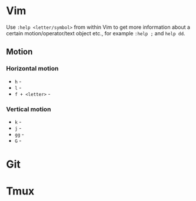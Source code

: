 Vim
===

Use `:help <letter/symbol>` from within Vim to get more information about a
certain motion/operator/text object etc., for example `:help ;` and `help dd`.


Motion
------

### Horizontal motion ###

* `h` - 
* `l` -
* `f + <letter>` -


### Vertical motion ###

* `k` - 
* `j` - 
* `gg` - 
* `G` - 


Git
===


Tmux
====

